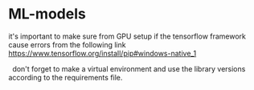 # ML-models
it's important to make sure from GPU setup if the tensorflow framework cause errors from the following link
https://www.tensorflow.org/install/pip#windows-native_1


 
don't forget to make a virtual environment and use the library versions according to the requirements file.
